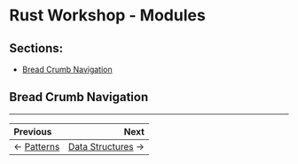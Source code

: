 # Rust Workshop - Modules

## Sections:

* [Bread Crumb Navigation](#bread-crumb-navigation)

## Bread Crumb Navigation
_________________________

Previous | Next
:------- | ---:
← [Patterns](./patterns.md) | [Data Structures](./data_structures.md) →
